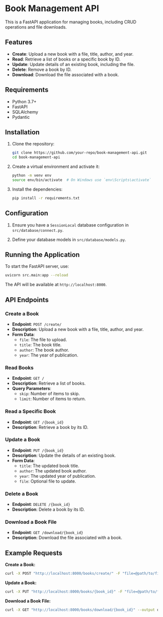 
# Book Management API

This is a FastAPI application for managing books, including CRUD operations and file downloads.

## Features

- **Create**: Upload a new book with a file, title, author, and year.
- **Read**: Retrieve a list of books or a specific book by ID.
- **Update**: Update details of an existing book, including the file.
- **Delete**: Remove a book by ID.
- **Download**: Download the file associated with a book.

## Requirements

- Python 3.7+
- FastAPI
- SQLAlchemy
- Pydantic

## Installation

1. Clone the repository:

   ```sh
   git clone https://github.com/your-repo/book-management-api.git
   cd book-management-api
   ```

2. Create a virtual environment and activate it:

   ```sh
   python -m venv env
   source env/bin/activate  # On Windows use `env\Scripts\activate`
   ```

3. Install the dependencies:

   ```sh
   pip install -r requirements.txt
   ```

## Configuration

1. Ensure you have a `SessionLocal` database configuration in `src/database/connect.py`.

2. Define your database models in `src/database/models.py`.

## Running the Application

To start the FastAPI server, use:

```sh
uvicorn src.main:app --reload
```

The API will be available at `http://localhost:8000`.

## API Endpoints

### Create a Book

- **Endpoint**: `POST /create/`
- **Description**: Upload a new book with a file, title, author, and year.
- **Form Data**:
  - `file`: The file to upload.
  - `title`: The book title.
  - `author`: The book author.
  - `year`: The year of publication.

### Read Books

- **Endpoint**: `GET /`
- **Description**: Retrieve a list of books.
- **Query Parameters**:
  - `skip`: Number of items to skip.
  - `limit`: Number of items to return.

### Read a Specific Book

- **Endpoint**: `GET /{book_id}`
- **Description**: Retrieve a book by its ID.

### Update a Book

- **Endpoint**: `PUT /{book_id}`
- **Description**: Update the details of an existing book.
- **Form Data**:
  - `title`: The updated book title.
  - `author`: The updated book author.
  - `year`: The updated year of publication.
  - `file`: Optional file to update.

### Delete a Book

- **Endpoint**: `DELETE /{book_id}`
- **Description**: Delete a book by its ID.

### Download a Book File

- **Endpoint**: `GET /download/{book_id}`
- **Description**: Download the file associated with a book.

## Example Requests

**Create a Book:**

```sh
curl -X POST "http://localhost:8000/books/create/" -F "file=@path/to/file" -F "title=Book Title" -F "author=Author Name" -F "year=2024"
```

**Update a Book:**

```sh
curl -X PUT "http://localhost:8000/books/{book_id}" -F "file=@path/to/file" -F "title=Updated Title" -F "author=Updated Author" -F "year=2025"
```

**Download a Book File:**

```sh
curl -X GET "http://localhost:8000/books/download/{book_id}" --output downloaded_file
```

